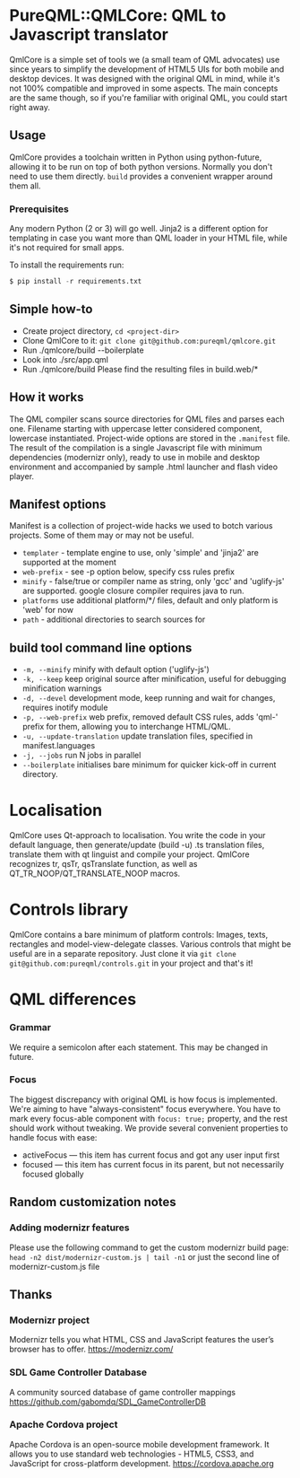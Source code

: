 # PureQML::QMLCore: QML to Javascript translator
QmlCore is a simple set of tools we (a small team of QML advocates) use since years to simplify the development of HTML5 UIs for both mobile and desktop devices.
It was designed with the original QML in mind, while it's not 100% compatible and improved in some aspects.
The main concepts are the same though, so if you're familiar with original QML, you could start right away.

## Usage
QmlCore provides a toolchain written in Python using python-future, allowing it to be run on top of both python versions.
Normally you don't need to use them directly. ```build``` provides a convenient wrapper around them all.

### Prerequisites
Any modern Python (2 or 3) will go well. Jinja2 is a different option for templating in case you want more than QML loader in your HTML file, while it's not required for small apps.

To install the requirements run:
```python
$ pip install -r requirements.txt
```

## Simple how-to
* Create project directory, ```cd <project-dir>```
* Clone QmlCore to it: ```git clone git@github.com:pureqml/qmlcore.git```
* Run ./qmlcore/build --boilerplate
* Look into ./src/app.qml
* Run ./qmlcore/build
Please find the resulting files in build.web/*

## How it works
The QML compiler scans source directories for QML files and parses each one. Filename starting with uppercase letter considered component, lowercase instantiated. Project-wide options are stored in the ```.manifest``` file. The result of the compilation is a single Javascript file with minimum dependencies (modernizr only), ready to use in mobile and desktop environment and accompanied by sample .html launcher and flash video player.

## Manifest options
Manifest is a collection of project-wide hacks we used to botch various projects. Some of them may or may not be useful.
* ```templater``` - template engine to use, only 'simple' and 'jinja2' are supported at the moment
* ```web-prefix``` - see -p option below, specify css rules prefix
* ```minify``` - false/true or compiler name as string, only 'gcc' and 'uglify-js' are supported. google closure compiler requires java to run.
* ```platforms``` use additional platform/*/ files, default and only platform is 'web' for now
* ```path``` - additional directories to search sources for

## build tool command line options
* ```-m, --minify``` minify with default option ('uglify-js')
* ```-k, --keep``` keep original source after minification, useful for debugging minification warnings
* ```-d, --devel``` development mode, keep running and wait for changes, requires inotify module
* ```-p, --web-prefix``` web prefix, removed default CSS rules, adds 'qml-' prefix for them, allowing you to interchange HTML/QML.
* ```-u, --update-translation``` update translation files, specified in manifest.languages
* ```-j, --jobs``` run N jobs in parallel
* ```--boilerplate``` initialises bare minimum for quicker kick-off in current directory.

# Localisation
QmlCore uses Qt-approach to localisation. You write the code in your default language, then generate/update (build -u) .ts translation files, translate them with qt linguist and compile your project. QmlCore recognizes tr, qsTr, qsTranslate function, as well as QT_TR_NOOP/QT_TRANSLATE_NOOP macros.

# Controls library
QmlCore contains a bare minimum of platform controls: Images, texts, rectangles and model-view-delegate classes. Various controls that might be useful are in a separate repository.
Just clone it via ```git clone git@github.com:pureqml/controls.git``` in your project and that's it!

# QML differences
### Grammar
We require a semicolon after each statement. This may be changed in future.

### Focus
The biggest discrepancy with original QML is how focus is implemented. We're aiming to have "always-consistent" focus everywhere.
You have to mark every focus-able component with ```focus: true;``` property, and the rest should work without tweaking.
We provide several convenient properties to handle focus with ease:
- activeFocus — this item has current focus and got any user input first
- focused — this item has current focus in its parent, but not necessarily focused globally

## Random customization notes
### Adding modernizr features
Please use the following command to get the custom modernizr build page:
```head -n2 dist/modernizr-custom.js | tail -n1```
or just the second line of modernizr-custom.js file

## Thanks

### Modernizr project
Modernizr tells you what HTML, CSS and JavaScript features the user’s browser has to offer.
https://modernizr.com/

### SDL Game Controller Database
A community sourced database of game controller mappings
https://github.com/gabomdq/SDL_GameControllerDB

### Apache Cordova project
Apache Cordova is an open-source mobile development framework. It allows you to use standard web technologies - HTML5, CSS3, and JavaScript for cross-platform development.
https://cordova.apache.org
